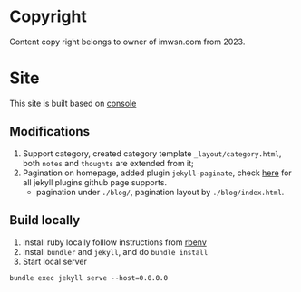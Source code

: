 # Copyright

Content copy right belongs to owner of imwsn.com from 2023.


# Site

This site is built based on [console](https://github.com/b2a3e8/jekyll-theme-console)

## Modifications

1. Support category, created category template `_layout/category.html`, both `notes` and `thoughts` are extended
from it;
2. Pagination on homepage, added plugin `jekyll-paginate`, check [here](https://pages.github.com/versions/) for all jekyll plugins github page supports.
   - pagination under `./blog/`, pagination layout by `./blog/index.html`.


## Build locally
1. Install ruby locally
   folllow instructions from [rbenv](https://github.com/rbenv/rbenv)
2. Install `bundler` and `jekyll`, and do `bundle install`
3. Start local server

```
bundle exec jekyll serve --host=0.0.0.0
```

